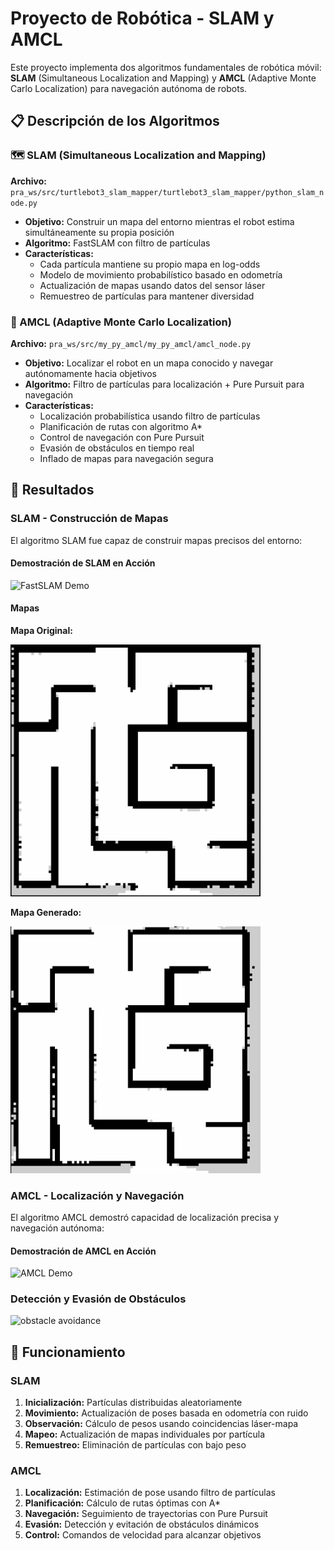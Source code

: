 # Proyecto de Robótica - SLAM y AMCL

Este proyecto implementa dos algoritmos fundamentales de robótica móvil: **SLAM** (Simultaneous Localization and Mapping) y **AMCL** (Adaptive Monte Carlo Localization) para navegación autónoma de robots.

## 📋 Descripción de los Algoritmos

### 🗺️ SLAM (Simultaneous Localization and Mapping)
**Archivo:** `pra_ws/src/turtlebot3_slam_mapper/turtlebot3_slam_mapper/python_slam_node.py`

- **Objetivo:** Construir un mapa del entorno mientras el robot estima simultáneamente su propia posición
- **Algoritmo:** FastSLAM con filtro de partículas
- **Características:**
  - Cada partícula mantiene su propio mapa en log-odds
  - Modelo de movimiento probabilístico basado en odometría
  - Actualización de mapas usando datos del sensor láser
  - Remuestreo de partículas para mantener diversidad

### 🎯 AMCL (Adaptive Monte Carlo Localization)
**Archivo:** `pra_ws/src/my_py_amcl/my_py_amcl/amcl_node.py`

- **Objetivo:** Localizar el robot en un mapa conocido y navegar autónomamente hacia objetivos
- **Algoritmo:** Filtro de partículas para localización + Pure Pursuit para navegación
- **Características:**
  - Localización probabilística usando filtro de partículas
  - Planificación de rutas con algoritmo A*
  - Control de navegación con Pure Pursuit
  - Evasión de obstáculos en tiempo real
  - Inflado de mapas para navegación segura

## 🎥 Resultados

### SLAM - Construcción de Mapas
El algoritmo SLAM fue capaz de construir mapas precisos del entorno:

#### Demostración de SLAM en Acción
![FastSLAM Demo](fastSlam.gif)

#### Mapas 
**Mapa Original:**

<img src="map.png" alt="Mapa Original" width="400">

**Mapa Generado:**

<img src="new_map.png" alt="Nuevo Mapa" width="400">

### AMCL - Localización y Navegación
El algoritmo AMCL demostró capacidad de localización precisa y navegación autónoma:

#### Demostración de AMCL en Acción
![AMCL Demo](amcl.gif)


### Detección y Evasión de Obstáculos

![obstacle avoidance](obstacle_avoidance.gif)



## 🚀 Funcionamiento

### SLAM
1. **Inicialización:** Partículas distribuidas aleatoriamente
2. **Movimiento:** Actualización de poses basada en odometría con ruido
3. **Observación:** Cálculo de pesos usando coincidencias láser-mapa
4. **Mapeo:** Actualización de mapas individuales por partícula
5. **Remuestreo:** Eliminación de partículas con bajo peso

### AMCL  
1. **Localización:** Estimación de pose usando filtro de partículas
2. **Planificación:** Cálculo de rutas óptimas con A*
3. **Navegación:** Seguimiento de trayectorias con Pure Pursuit
4. **Evasión:** Detección y evitación de obstáculos dinámicos
5. **Control:** Comandos de velocidad para alcanzar objetivos

